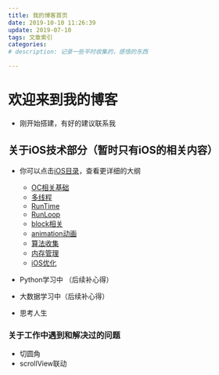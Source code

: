 ```yaml
---
title: 我的博客首页
date: 2019-10-10 11:26:39
update: 2019-07-10
tags: 文章索引
categories: 
# description: 记录一些平时收集的，感悟的东西

---
```


# 欢迎来到我的博客
- 刚开始搭建，有好的建议联系我
## 关于iOS技术部分（暂时只有iOS的相关内容）

- 你可以点击[iOS目录](/categories/)，查看更详细的大纲
    - [OC相关基础](/iOS/objective-c/index.html)
    - [多线程](/iOS/multithreading/index.html)
    - [RunTime](/iOS/RunTime/index.html)
    - [RunLoop](/iOS/RunLoop/index.html)
    - [block相关](/iOS/block/index.html)
    - [animation动画](/iOS/animation/index.html)
    - [算法收集](/iOS/algorithm/index.html)
    - [内存管理](/iOS/memorymanagerment/index.html)
    - [iOS优化](/iOS/performance/index.html)

- Python学习中 （后续补心得）
- 大数据学习中（后续补心得）
- 思考人生

<!-- more --> 

### 关于工作中遇到和解决过的问题
- 切圆角
- scrollView联动

